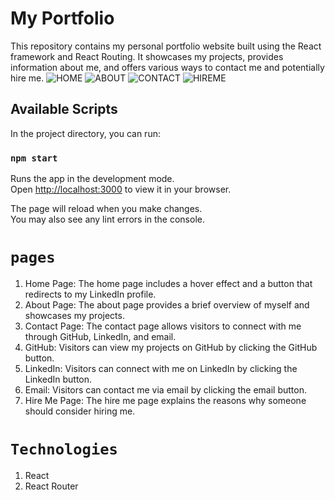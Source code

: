 # My Portfolio

This repository contains my personal portfolio website built using the React framework and React Routing. It showcases my projects, provides information about me, and offers various ways to contact me and potentially hire me.
![HOME](https://github.com/karthikchowdary18/My-Portfolio-Using-React/assets/121443020/90c43eb3-f4fc-4a92-8d16-7e66f858888b)
![ABOUT](https://github.com/karthikchowdary18/My-Portfolio-Using-React/assets/121443020/993e1807-fc21-443f-bdb3-2f056cfd38b6)
![CONTACT](https://github.com/karthikchowdary18/My-Portfolio-Using-React/assets/121443020/2c0cfcbc-b2a4-4cf1-9c92-564cadff8d47)
![HIREME](https://github.com/karthikchowdary18/My-Portfolio-Using-React/assets/121443020/ea9d2f73-24cc-48c9-9c33-116d34be2729)
## Available Scripts

In the project directory, you can run:

### `npm start`

Runs the app in the development mode.\
Open [http://localhost:3000](http://localhost:3000) to view it in your browser.

The page will reload when you make changes.\
You may also see any lint errors in the console.

# `pages`
1. Home Page: The home page includes a hover effect and a button that redirects to my LinkedIn profile.
2. About Page: The about page provides a brief overview of myself and showcases my projects.
3. Contact Page: The contact page allows visitors to connect with me through GitHub, LinkedIn, and email.
4. GitHub: Visitors can view my projects on GitHub by clicking the GitHub button.
5. LinkedIn: Visitors can connect with me on LinkedIn by clicking the LinkedIn button.
6. Email: Visitors can contact me via email by clicking the email button.
7. Hire Me Page: The hire me page explains the reasons why someone should consider hiring me.

 # `Technologies`
 1. React
 2. React Router

